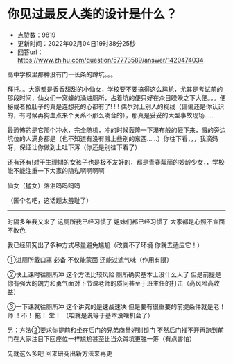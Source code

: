 # 你见过最反人类的设计是什么？
- 点赞数：9819
- 更新时间：2022年02月04日19时38分25秒
- 回答url：https://www.zhihu.com/question/57773589/answer/1420474034
<body>
 <p data-pid="LIEQ_Koi">高中学校里那种没有门一长条的蹲坑。。。</p>
 <p data-pid="-089tABL">拜托。。大家都是香香甜甜的小仙女，学校要不要搞得这么尴尬，尤其是考试前的那段时间，仙女们一窝蜂的涌进厕所，占着坑的便只好在众目睽睽之下大便。。。便秘或者拉肚子的真是连想死的心都有了! ! ! 偶尔对上别人的视线（偏偏还是你认识的，有时候再狗血点来个关系不那么凑合的），那真是妥妥的大型事故现场……</p>
 <p data-pid="XHfo4tB8">最恐怖的是它那个冲水，完全随机，冲的时候轰隆一下瀑布般的砸下来，溅的旁边坑位的人满身都是（也不知道有没有溅上些别的东西……）你往下看，，，我滴妈呀，保证让你做到上吐下泻（你还是别往下看了）</p>
 <p data-pid="CNWeFYSe">还有还有!对于生理期的女孩子也是极不友好的，都是青春靓丽的妙龄少女，，学校能不能注重一下大家的隐私啊啊啊啊</p>
 <p data-pid="gvn9nrt7">仙女（猛女）落泪呜呜呜呜</p>
 <p data-pid="JGUImn6k">（匿个名吧，这话题太羞耻了）</p>
 <hr>
 <p data-pid="58-keZqJ">时隔多年我又来了 这厕所我已经习惯了 姐妹们都已经习惯了 大家都是心照不宣面不改色</p>
 <p data-pid="p-Jw3GCu">我已经研究出了多种方式尽量避免尴尬（改变不了环境 你就去适应它！）</p>
 <p data-pid="Z9m9cG2W">①进厕所戴口罩 必备 不仅能蒙面 还能过滤气味（作用有限）</p>
 <p data-pid="MOk8HdRW">②快上课时往厕所冲 这个方法比较风险 厕所确实基本上没什么人了 但是前提是你有强大的魄力和勇气面对下节课老师的质问甚至于班主任的打击（高风险高收益）</p>
 <p data-pid="Z7o2owyE">③一下课就往厕所冲 这个讲究的是速战速决 但是要有很重要的前提条件就是老！ 师 ！不！ 拖！ 堂！ （咱就是说等于基本没啥机会了）</p>
 <p data-pid="mG_P8HTi">另：方法②要求你提前和坐在后门的兄弟商量好别锁门 不然后门推不开再跑到前门在大家注目下回座位一样尴尬甚至比当众蹲坑更胜一筹（有点害怕）</p>
 <p data-pid="CIWP3p3T">先就这么多吧 回来研究出新方法来再更</p>
 <p></p>
</body>